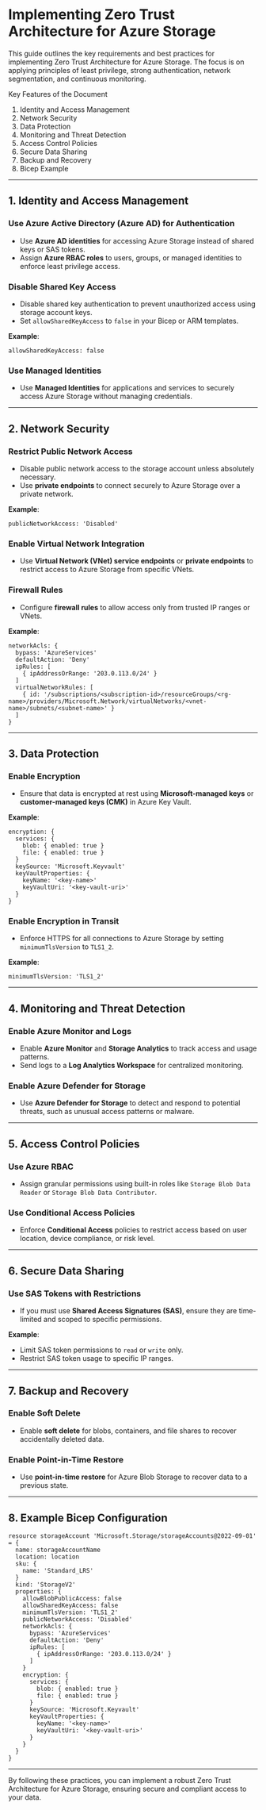 # Implementing Zero Trust Architecture for Azure Storage

This guide outlines the key requirements and best practices for implementing Zero Trust Architecture for Azure Storage. The focus is on applying principles of least privilege, strong authentication, network segmentation, and continuous monitoring.

Key Features of the Document

1. Identity and Access Management
2. Network Security
3. Data Protection
4. Monitoring and Threat Detection
5. Access Control Policies
6. Secure Data Sharing
7. Backup and Recovery
8. Bicep Example 

---

## **1. Identity and Access Management**

### **Use Azure Active Directory (Azure AD) for Authentication**
- Use **Azure AD identities** for accessing Azure Storage instead of shared keys or SAS tokens.
- Assign **Azure RBAC roles** to users, groups, or managed identities to enforce least privilege access.

### **Disable Shared Key Access**
- Disable shared key authentication to prevent unauthorized access using storage account keys.
- Set `allowSharedKeyAccess` to `false` in your Bicep or ARM templates.

**Example**:
```bicep
allowSharedKeyAccess: false
```

### **Use Managed Identities**
- Use **Managed Identities** for applications and services to securely access Azure Storage without managing credentials.

---

## **2. Network Security**

### **Restrict Public Network Access**
- Disable public network access to the storage account unless absolutely necessary.
- Use **private endpoints** to connect securely to Azure Storage over a private network.

**Example**:
```bicep
publicNetworkAccess: 'Disabled'
```

### **Enable Virtual Network Integration**
- Use **Virtual Network (VNet) service endpoints** or **private endpoints** to restrict access to Azure Storage from specific VNets.

### **Firewall Rules**
- Configure **firewall rules** to allow access only from trusted IP ranges or VNets.

**Example**:
```bicep
networkAcls: {
  bypass: 'AzureServices'
  defaultAction: 'Deny'
  ipRules: [
    { ipAddressOrRange: '203.0.113.0/24' }
  ]
  virtualNetworkRules: [
    { id: '/subscriptions/<subscription-id>/resourceGroups/<rg-name>/providers/Microsoft.Network/virtualNetworks/<vnet-name>/subnets/<subnet-name>' }
  ]
}
```

---

## **3. Data Protection**

### **Enable Encryption**
- Ensure that data is encrypted at rest using **Microsoft-managed keys** or **customer-managed keys (CMK)** in Azure Key Vault.

**Example**:
```bicep
encryption: {
  services: {
    blob: { enabled: true }
    file: { enabled: true }
  }
  keySource: 'Microsoft.Keyvault'
  keyVaultProperties: {
    keyName: '<key-name>'
    keyVaultUri: '<key-vault-uri>'
  }
}
```

### **Enable Encryption in Transit**
- Enforce HTTPS for all connections to Azure Storage by setting `minimumTlsVersion` to `TLS1_2`.

**Example**:
```bicep
minimumTlsVersion: 'TLS1_2'
```

---

## **4. Monitoring and Threat Detection**

### **Enable Azure Monitor and Logs**
- Enable **Azure Monitor** and **Storage Analytics** to track access and usage patterns.
- Send logs to a **Log Analytics Workspace** for centralized monitoring.

### **Enable Azure Defender for Storage**
- Use **Azure Defender for Storage** to detect and respond to potential threats, such as unusual access patterns or malware.

---

## **5. Access Control Policies**

### **Use Azure RBAC**
- Assign granular permissions using built-in roles like `Storage Blob Data Reader` or `Storage Blob Data Contributor`.

### **Use Conditional Access Policies**
- Enforce **Conditional Access** policies to restrict access based on user location, device compliance, or risk level.

---

## **6. Secure Data Sharing**

### **Use SAS Tokens with Restrictions**
- If you must use **Shared Access Signatures (SAS)**, ensure they are time-limited and scoped to specific permissions.

**Example**:
- Limit SAS token permissions to `read` or `write` only.
- Restrict SAS token usage to specific IP ranges.

---

## **7. Backup and Recovery**

### **Enable Soft Delete**
- Enable **soft delete** for blobs, containers, and file shares to recover accidentally deleted data.

### **Enable Point-in-Time Restore**
- Use **point-in-time restore** for Azure Blob Storage to recover data to a previous state.

---

## **8. Example Bicep Configuration**
```bicep
resource storageAccount 'Microsoft.Storage/storageAccounts@2022-09-01' = {
  name: storageAccountName
  location: location
  sku: {
    name: 'Standard_LRS'
  }
  kind: 'StorageV2'
  properties: {
    allowBlobPublicAccess: false
    allowSharedKeyAccess: false
    minimumTlsVersion: 'TLS1_2'
    publicNetworkAccess: 'Disabled'
    networkAcls: {
      bypass: 'AzureServices'
      defaultAction: 'Deny'
      ipRules: [
        { ipAddressOrRange: '203.0.113.0/24' }
      ]
    }
    encryption: {
      services: {
        blob: { enabled: true }
        file: { enabled: true }
      }
      keySource: 'Microsoft.Keyvault'
      keyVaultProperties: {
        keyName: '<key-name>'
        keyVaultUri: '<key-vault-uri>'
      }
    }
  }
}
```

---

By following these practices, you can implement a robust Zero Trust Architecture for Azure Storage, ensuring secure and compliant access to your data.